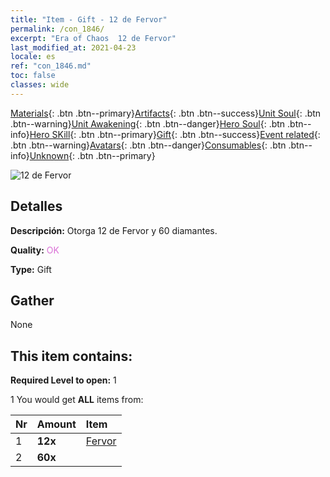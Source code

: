 ```yaml
---
title: "Item - Gift - 12 de Fervor"
permalink: /con_1846/
excerpt: "Era of Chaos  12 de Fervor"
last_modified_at: 2021-04-23
locale: es
ref: "con_1846.md"
toc: false
classes: wide
---
```

 [Materials](/ItemsES/){: .btn .btn--primary}[Artifacts](/ItemsES/Artifacts/){: .btn .btn--success}[Unit Soul](/ItemsES/UnitSoul/){: .btn .btn--warning}[Unit Awakening](/ItemsES/UnitAwakening/){: .btn .btn--danger}[Hero Soul](/ItemsES/HeroSoul/){: .btn .btn--info}[Hero SKill](/ItemsES/HeroSkill/){: .btn .btn--primary}[Gift](/ItemsES/Gift/){: .btn .btn--success}[Event related](/ItemsES/Events/){: .btn .btn--warning}[Avatars](/ItemsES/Avatars/){: .btn .btn--danger}[Consumables](/ItemsES/Consumables/){: .btn .btn--info}[Unknown](/ItemsES/Unknown/){: .btn .btn--primary}

 ![12 de Fervor](/images/t/i_907469.png)

## Detalles
 **Descripción:** Otorga 12 de Fervor y 60 diamantes.

 **Quality:** <span style="color: #DA70D6">OK</span>

 **Type:** Gift

## Gather

  None

## This item contains:

 **Required Level to open:** 1

 1 You would get **ALL** items  from:

  | Nr | Amount |     Item    |
  |:---|:-------|:------------|
  | 1 |  **12x** | [Fervor](/ItemsES/con_954/) |  | 
  | 2 |  **60x** | <i class="fas fa-gem"/> |  | 
